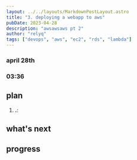 ```yaml
---
layout: ../../layouts/MarkdownPostLayout.astro
title: "3. deploying a webapp to aws"
pubDate: 2023-04-28
description: "awsawsaws pt 2"
author: "relyq"
tags: ["devops", "aws", "ec2", "rds", "lambda"]
---
```


### april 28th

### 03:36

## plan

1. **.**:

## what's next

## progress
